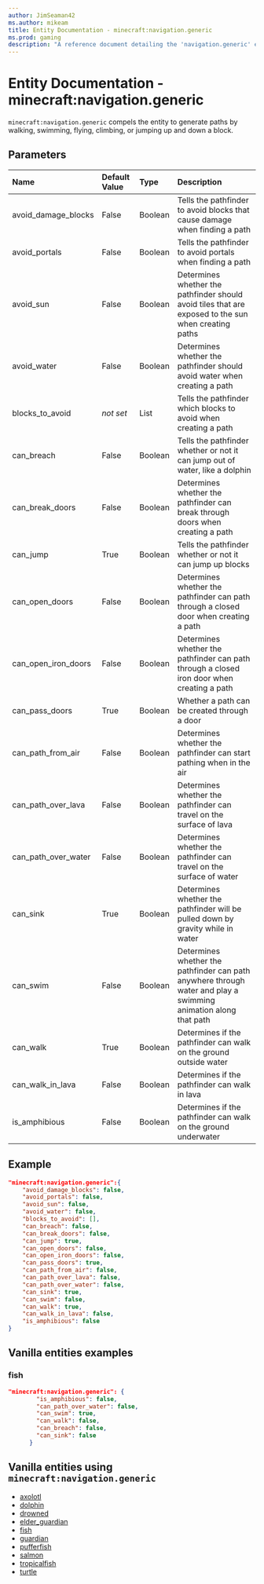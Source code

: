 ```yaml
---
author: JimSeaman42
ms.author: mikeam
title: Entity Documentation - minecraft:navigation.generic
ms.prod: gaming
description: "A reference document detailing the 'navigation.generic' entity component"
---
```


# Entity Documentation - minecraft:navigation.generic

`minecraft:navigation.generic` compels the entity to generate paths by walking, swimming, flying, climbing, or jumping up and down a block.

## Parameters

|Name |Default Value  |Type  |Description  |
|:----------|:----------|:----------|:----------|
| avoid_damage_blocks| False| Boolean| Tells the pathfinder to avoid blocks that cause damage when finding a path |
| avoid_portals| False| Boolean| Tells the pathfinder to avoid portals when finding a path |
| avoid_sun| False| Boolean| Determines whether the pathfinder should avoid tiles that are exposed to the sun when creating paths |
| avoid_water| False| Boolean| Determines whether the pathfinder should avoid water when creating a path |
| blocks_to_avoid| *not set*| List| Tells the pathfinder which blocks to avoid when creating a path |
| can_breach| False| Boolean| Tells the pathfinder whether or not it can jump out of water, like a dolphin |
| can_break_doors| False| Boolean| Determines whether the pathfinder can break through doors when creating a path |
| can_jump| True| Boolean| Tells the pathfinder whether or not it can jump up blocks |
| can_open_doors| False| Boolean| Determines whether the pathfinder can path through a closed door when creating a path |
| can_open_iron_doors| False| Boolean| Determines whether the pathfinder can path through a closed iron door when creating a path |
| can_pass_doors| True| Boolean| Whether a path can be created through a door |
| can_path_from_air| False| Boolean| Determines whether the pathfinder can start pathing when in the air |
| can_path_over_lava| False| Boolean| Determines whether the pathfinder can travel on the surface of lava |
| can_path_over_water| False| Boolean| Determines whether the pathfinder can travel on the surface of water |
| can_sink| True| Boolean| Determines whether the pathfinder will be pulled down by gravity while in water |
| can_swim| False| Boolean| Determines whether the pathfinder can path anywhere through water and play a swimming animation along that path |
| can_walk| True| Boolean| Determines if the pathfinder can walk on the ground outside water |
| can_walk_in_lava| False| Boolean| Determines if the pathfinder can walk in lava |
| is_amphibious| False| Boolean| Determines if the pathfinder can walk on the ground underwater |

## Example

```json
"minecraft:navigation.generic":{
    "avoid_damage_blocks": false,
    "avoid_portals": false,
    "avoid_sun": false,
    "avoid_water": false,
    "blocks_to_avoid": [],
    "can_breach": false,
    "can_break_doors": false,
    "can_jump": true,
    "can_open_doors": false,
    "can_open_iron_doors": false,
    "can_pass_doors": true,
    "can_path_from_air": false,
    "can_path_over_lava": false,
    "can_path_over_water": false,
    "can_sink": true,
    "can_swim": false,
    "can_walk": true,
    "can_walk_in_lava": false,
    "is_amphibious": false
}
```

## Vanilla entities examples

### fish

```json
"minecraft:navigation.generic": { 
        "is_amphibious": false,
        "can_path_over_water": false,
        "can_swim": true,
        "can_walk": false,
        "can_breach": false,
        "can_sink": false
      }
```

## Vanilla entities using `minecraft:navigation.generic`

- [axolotl](../../../../Source/VanillaBehaviorPack_Snippets/entities/axolotl.md)
- [dolphin](../../../../Source/VanillaBehaviorPack_Snippets/entities/dolphin.md)
- [drowned](../../../../Source/VanillaBehaviorPack_Snippets/entities/drowned.md)
- [elder_guardian](../../../../Source/VanillaBehaviorPack_Snippets/entities/elder_guardian.md)
- [fish](../../../../Source/VanillaBehaviorPack_Snippets/entities/fish.md)
- [guardian](../../../../Source/VanillaBehaviorPack_Snippets/entities/guardian.md)
- [pufferfish](../../../../Source/VanillaBehaviorPack_Snippets/entities/pufferfish.md)
- [salmon](../../../../Source/VanillaBehaviorPack_Snippets/entities/salmon.md)
- [tropicalfish](../../../../Source/VanillaBehaviorPack_Snippets/entities/tropicalfish.md)
- [turtle](../../../../Source/VanillaBehaviorPack_Snippets/entities/turtle.md)
